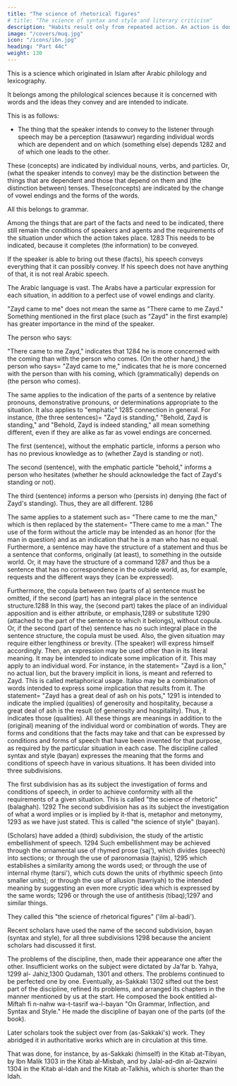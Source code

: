 ```yaml
---
title: "The science of rhetorical figures"
# title: "The science of syntax and style and literary criticism"
description: "Habits result only from repeated action. An action is done first once"
image: "/covers/muq.jpg"
icon: "/icons/ibn.jpg"
heading: "Part 44c"
weight: 130
---
```




This is a science which originated in Islam after Arabic philology and lexicography. 

It belongs among the philological sciences because it is concerned with words and the ideas they convey and are intended to indicate. 

This is as follows:
- The thing that the speaker intends to convey to the listener through speech may be a perception (tasawwur) regarding individual words which are dependent and on which (something else) depends 1282 and of which one leads to the other.

These (concepts) are indicated by individual nouns, verbs, and particles. Or, (what
the speaker intends to convey) may be the distinction between the things that are
dependent and those that depend on them and (the distinction between) tenses. These(concepts) are indicated by the change of vowel endings and the forms of the words.

All this belongs to grammar.

Among the things that are part of the facts and need to be indicated, there still remain the conditions of speakers and agents and the requirements of the situation under which the action takes place. 1283 This needs to be indicated, because it completes (the information) to be conveyed. 

If the speaker is able to bring out these (facts), his speech conveys everything that it can possibly convey. If his speech
does not have anything of that, it is not real Arabic speech. 

The Arabic language is vast. The Arabs have a particular expression for each situation, in addition to a perfect use of vowel endings and clarity.

"Zayd came to me" does not mean the same as "There came to me Zayd." Something mentioned in the first place (such as "Zayd" in the first example) has greater importance in the mind of the speaker. 

The person who says:

"There came to me Zayd," indicates that 1284 he is more concerned with the coming than with the person who comes. (On the other hand,) the person who says= "Zayd came to me," indicates that he is more concerned with the person than with his coming, which (grammatically) depends on (the person who comes).

The same applies to the indication of the parts of a sentence by relative pronouns, demonstrative pronouns, or determinations appropriate to the situation. It also applies to "emphatic" 1285 connection in general. For instance, (the three
sentences)= "Zayd is standing," "Behold, Zayd is standing," and "Behold, Zayd is
indeed standing," all mean something different, even if they are alike as far as vowel
endings are concerned. 

The first (sentence), without the emphatic particle, informs a person who has no previous knowledge as to (whether Zayd is standing or not). 

The second (sentence), with the emphatic particle "behold," informs a person who hesitates (whether he should acknowledge the fact of Zayd's standing or not). 


The third (sentence) informs a person who (persists in) denying (the fact of Zayd's standing). Thus, they are all different. 1286

The same applies to a statement such as= "There came to me the man," which
is then replaced by the statement= "There came to me a man." The use of the form
without the article may be intended as an honor (for the man in question) and as an
indication that he is a man who has no equal.
Furthermore, a sentence may have the structure of a statement and thus be a
sentence that conforms, originally (at least), to something in the outside world. Or, it
may have the structure of a command 1287 and thus be a sentence that has no
correspondence in the outside world, as, for example, requests and the different
ways they (can be expressed).

Furthermore, the copula between two (parts of a) sentence must be omitted,
if the second (part) has an integral place in the sentence structure.1288 In this way,
the (second part) takes the place of an individual apposition and is either attribute, or
emphasis,1289 or substitute 1290 (attached to the part of the sentence to which it
belongs), without copula. Or, if the second (part of the) sentence has no such
integral place in the sentence structure, the copula must be used.
Also, the given situation may require either lengthiness or brevity. (The
speaker) will express himself accordingly.
Then, an expression may be used other than in its literal meaning. It may be
intended to indicate some implication of it. This may apply to an individual word.
For instance, in the statement= "Zayd is a lion," no actual lion, but the bravery
implicit in lions, is meant and referred to Zayd. This is called metaphorical usage. Italso may be a combination of words intended to express some implication that
results from it. The statement= "Zayd has a great deal of ash on his pots," 1291 is
intended to indicate the implied (qualities) of generosity and hospitality, because a
great deal of ash is the result (of generosity and hospitality). Thus, it indicates those
(qualities). All these things are meanings in addition to the (original) meaning of the
individual word or combination of words. They are forms and conditions that the
facts may take and that can be expressed by conditions and forms of speech that
have been invented for that purpose, as required by the particular situation in each
case.
The discipline called syntax and style (bayan) expresses the meaning that the
forms and conditions of speech have in various situations. It has been divided into
three subdivisions.

The first subdivision has as its subject the investigation of forms and
conditions of speech, in order to achieve conformity with all the requirements of a
given situation. This is called "the science of rhetoric" (balaghah). 1292
The second subdivision has as its subject the investigation of what a word
implies or is implied by it-that is, metaphor and metonymy, 1293 as we have just
stated. This is called "the science of style" (bayan).

(Scholars) have added a (third) subdivision, the study of the artistic embellishment of speech. 1294 Such embellishment may be achieved through the ornamental use of rhymed prose (saj'), which divides (speech) into sections; or
through the use of paronomasia (tajnis), 1295 which establishes a similarity among
the words used; or through the use of internal rhyme (tarsi'), which cuts down the
units of rhythmic speech (into smaller units); or through the use of allusion
(tawriyah) to the intended meaning by suggesting an even more cryptic idea which
is expressed by the same words; 1296 or through the use of antithesis (tibaq);1297
and similar things. 

They called this "the science of rhetorical figures" ('ilm al-badi'). 

Recent scholars have used the name of the second subdivision, bayan
(syntax and style), for all three subdivisions 1298 because the ancient scholars had
discussed it first.

The problems of the discipline, then, made their appearance one after the
other. Insufficient works on the subject were dictated by Ja'far b. Yahya, 1299 al-
Jahiz,1300 Qudamah, 1301 and others. The problems continued to be perfected one
by one. Eventually, as-Sakkaki 1302 sifted out the best part of the discipline, refined
its problems, and arranged its chapters in the manner mentioned by us at the start.
He composed the book entitled al-Miftah fi n-nahw wa-t-tasrif wa-l-bayan "On
Grammar, Inflection, and Syntax and Style." He made the discipline of bayan one
of the parts (of the book). 

Later scholars took the subject over from (as-Sakkaki's) work. They abridged it in authoritative works which are in circulation at this time. 

That was done, for instance, by as-Sakkaki (himself) in the Kitab at-Tibyan, by Ibn Malik 1303 in the Kitab al-Misbah, and by Jalal-ad-din al-Qazwini 1304 in the Kitab al-Idah and the Kitab at-Talkhis, which is shorter than the Idah.


